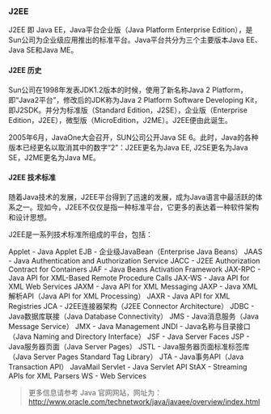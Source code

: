 ### J2EE

J2EE 即 Java EE，Java平台企业版（Java Platform Enterprise Edition），是Sun公司为企业级应用推出的标准平台。Java平台共分为三个主要版本Java EE、Java SE和Java ME。

#### J2EE 历史

Sun公司在1998年发表JDK1.2版本的时候，使用了新名称Java 2 Platform，即“Java2平台”，修改后的JDK称为Java 2 Platform Software Developing Kit，即J2SDK。并分为标准版（Standard Edition，J2SE），企业版（Enterprise Edition，J2EE），微型版（MicroEdition，J2ME）。J2EE便由此诞生。

2005年6月，JavaOne大会召开，SUN公司公开Java SE 6。此时，Java的各种版本已经更名以取消其中的数字“2”：J2EE更名为Java EE, J2SE更名为Java SE，J2ME更名为Java ME。

#### J2EE 技术标准

随着Java技术的发展，J2EE平台得到了迅速的发展，成为Java语言中最活跃的体系之一。现如今，J2EE不仅仅是指一种标准平台，它更多的表达着一种软件架构和设计思想。

J2EE是一系列技术标准所组成的平台，包括：

Applet - Java Applet
EJB - 企业级JavaBean（Enterprise Java Beans）
JAAS - Java Authentication and Authorization Service
JACC - J2EE Authorization Contract for Containers
JAF - Java Beans Activation Framework
JAX-RPC - Java API for XML-Based Remote Procedure Calls
JAX-WS - Java API for XML Web Services
JAXM - Java API for XML Messaging
JAXP - Java XML解析API（Java API for XML Processing）
JAXR - Java API for XML Registries
JCA - J2EE连接器架构（J2EE Connector Architecture）
JDBC - Java数据库联接（Java Database Connectivity）
JMS - Java消息服务（Java Message Service）
JMX - Java Management
JNDI - Java名称与目录接口（Java Naming and Directory Interface）
JSF - Java Server Faces
JSP - Java服务器页面（Java Server Pages）
JSTL - Java服务器页面标准标签库（Java Server Pages Standard Tag Library）
JTA - Java事务API（Java Transaction API）
JavaMail
Servlet - Java Servlet API
StAX - Streaming APIs for XML Parsers
WS - Web Services

> 更多信息请参考 Java 官网网站，网址为：http://www.oracle.com/technetwork/java/javaee/overview/index.html